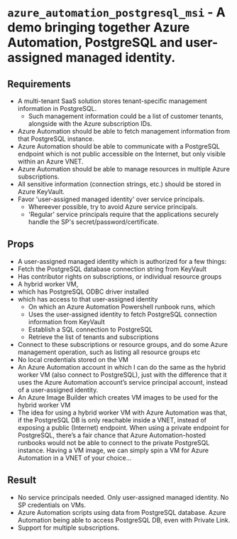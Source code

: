 # `azure_automation_postgresql_msi` - A demo bringing together Azure Automation, PostgreSQL and user-assigned managed identity.

## Requirements

- A multi-tenant SaaS solution stores tenant-specific management information in PostgreSQL. 
  - Such management information could be a list of customer tenants, alongside with the Azure subscription IDs. 
- Azure Automation should be able to fetch management information from that PostgreSQL instance.
- Azure Automation should be able to communicate with a PostgreSQL endpoint which is not public accessible on the Internet, but only visible within an Azure VNET.
- Azure Automation should be able to manage resources in multiple Azure subscriptions. 
- All sensitive information (connection strings, etc.) should be stored in Azure KeyVault. 
- Favor 'user-assigned managed identity' over service principals.
  - Whereever possible, try to avoid Azure service principals.
  - 'Regular' service principals require that the applications securely handle the SP's secret/password/certificate. 

## Props

-	A user-assigned managed identity which is authorized for a few things:
  -	Fetch the PostgreSQL database connection string from KeyVault
  -	Has contributor rights on subscriptions, or individual resource groups
-	A hybrid worker VM, 
  -	which has PostgreSQL ODBC driver installed
  -	which has access to that user-assigned identity
    - On which an Azure Automation Powershell runbook runs, which
    - Uses the user-assigned identity to fetch PostgreSQL connection information from KeyVault
    - Establish a SQL connection to PostgreSQL
    - Retrieve the list of tenants and subscriptions
  -	Connect to these subscriptions or resource groups, and do some Azure management operation, such as listing all resource groups etc
  -	No local credentials stored on the VM
-	An Azure Automation account in which I can do the same as the hybrid worker VM (also connect to PostgreSQL), just with the difference that it uses the Azure Automation account’s service principal account, instead of a user-assigned identity. 
-	An Azure Image Builder which creates VM images to be used for the hybrid worker VM
-	The idea for using a hybrid worker VM with Azure Automation was that, if the PostgreSQL DB is only 
  reachable inside a VNET, instead of exposing a public (Internet) endpoint. When using a private endpoint for PostgreSQL, there’s a fair chance that Azure Automation-hosted runbooks would not be able to connect to the private PostgreSQL instance. Having a VM image, we can simply spin a VM for Azure Automation in a VNET of your choice…

## Result

-	No service principals needed. Only user-assigned managed identity. No SP credentials on VMs. 
-	Azure Automation scripts using data from PostgreSQL database. Azure Automation being able to access PostgreSQL DB, even with Private Link.
-	Support for multiple subscriptions. 
